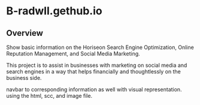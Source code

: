 # B-radwll.gethub.io

## Overview 
 
 Show basic information on the Horiseon Search Engine Optimization, Online Reputation Management, 
 and Social Media Marketing.

 This project is to assist in businesses with marketing on social media and search engines in a way that helps financially
 and thoughtlessly on the business side.

 navbar to corresponding information as well with visual representation.
 using the html, scc, and image file.



  